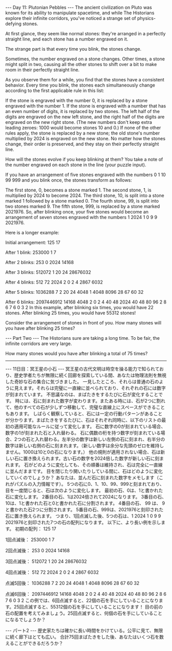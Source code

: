 --- Day 11: Plutonian Pebbles ---
The ancient civilization on Pluto was known for its ability to manipulate spacetime, and while The Historians explore their infinite corridors, you've noticed a strange set of physics-defying stones.

At first glance, they seem like normal stones: they're arranged in a perfectly straight line, and each stone has a number engraved on it.

The strange part is that every time you blink, the stones change.

Sometimes, the number engraved on a stone changes. Other times, a stone might split in two, causing all the other stones to shift over a bit to make room in their perfectly straight line.

As you observe them for a while, you find that the stones have a consistent behavior. Every time you blink, the stones each simultaneously change according to the first applicable rule in this list:

If the stone is engraved with the number 0, it is replaced by a stone engraved with the number 1.
If the stone is engraved with a number that has an even number of digits, it is replaced by two stones. The left half of the digits are engraved on the new left stone, and the right half of the digits are engraved on the new right stone. (The new numbers don't keep extra leading zeroes: 1000 would become stones 10 and 0.)
If none of the other rules apply, the stone is replaced by a new stone; the old stone's number multiplied by 2024 is engraved on the new stone.
No matter how the stones change, their order is preserved, and they stay on their perfectly straight line.

How will the stones evolve if you keep blinking at them? You take a note of the number engraved on each stone in the line (your puzzle input).

If you have an arrangement of five stones engraved with the numbers 0 1 10 99 999 and you blink once, the stones transform as follows:

The first stone, 0, becomes a stone marked 1.
The second stone, 1, is multiplied by 2024 to become 2024.
The third stone, 10, is split into a stone marked 1 followed by a stone marked 0.
The fourth stone, 99, is split into two stones marked 9.
The fifth stone, 999, is replaced by a stone marked 2021976.
So, after blinking once, your five stones would become an arrangement of seven stones engraved with the numbers 1 2024 1 0 9 9 2021976.

Here is a longer example:

Initial arrangement:
125 17

After 1 blink:
253000 1 7

After 2 blinks:
253 0 2024 14168

After 3 blinks:
512072 1 20 24 28676032

After 4 blinks:
512 72 2024 2 0 2 4 2867 6032

After 5 blinks:
1036288 7 2 20 24 4048 1 4048 8096 28 67 60 32

After 6 blinks:
2097446912 14168 4048 2 0 2 4 40 48 2024 40 48 80 96 2 8 6 7 6 0 3 2
In this example, after blinking six times, you would have 22 stones. After blinking 25 times, you would have 55312 stones!

Consider the arrangement of stones in front of you. How many stones will you have after blinking 25 times?

--- Part Two ---
The Historians sure are taking a long time. To be fair, the infinite corridors are very large.

How many stones would you have after blinking a total of 75 times?

-----------------------------------------------------
--- 11日目：冥王星の小石 ---
冥王星の古代文明は時空を操る能力で知られており、歴史学者たちが無限に続く回廊を探索している間、あなたは物理法則を無視した奇妙な石の集合に気づきました。
一見したところ、それらは普通の石のように見えます。それらは完璧に一直線に並べられており、それぞれの石には数字が刻まれています。
不思議なのは、まばたきをするたびに石が変化することです。
時には、石に刻まれた数字が変わります。またある時には、石が2つに割れて、他のすべての石が少しずつ移動して、完璧な直線上にスペースができることもあります。
しばらく観察していると、石には一定の行動パターンがあることが分かります。まばたきをするたびに、石はそれぞれ同時に、以下のリストの最初の適用可能なルールに従って変化します。
石に数字の0が刻まれている場合、数字の1が刻まれた石と入れ替わる。
石に偶数の桁を持つ数字が刻まれている場合、2つの石と入れ替わる。左半分の数字は新しい左側の石に刻まれ、右半分の数字は新しい右側の石に刻まれます。（新しい数字は余分な先頭のゼロを維持しません。1000は10と0の石になります。）
他の規則が適用されない場合、石は新しい石に置き換えられます。古い石の数字を2024倍した数字が新しい石に刻まれます。
石がどのように変化しても、その順番は維持され、石は完全に一直線に並んだままです。
目を閉じたり開いたりしている間に、石はどのように変化していくのでしょうか？ あなたは、並んだ石に刻まれた数字をメモします（これがパズルの入力情報です）。
5つの石に0、1、10、99、999と刻まれており、目を一度閉じると、石は次のように変化します。
最初の石、0は、1と書かれた石に変化します。
2番目の石、1は2024倍されて2024になります。
3番目の石、10は、1と書かれた石と0と書かれた石に分割されます。
4番目の石、
99
は、
9
と書かれた石2つに分割されます。
5番目の石、999は、2021976と刻印された石に置き換えられます。
つまり、1回点滅した後、5つの石は、1 2024 1 0 9 9 2021976と刻印された7つの石の配列になります。
以下に、より長い例を示します。
初期の配列：
125 17

1回点滅後：
253000 1 7

2回点滅後：
253 0 2024 14168

3回点滅後：
512072 1 20 24 28676032

4回点滅後：
512 72 2024 2 0 2 4 2867 6032

点滅5回後：
1036288 7 2 20 24 4048 1 4048 8096 28 67 60 32

点滅6回後：
2097446912 14168 4048 2 0 2 4 40 48 2024 40 48 80 96 2 8 6 7 6 0 3 2
この例では、6回点滅すると、22個の石を手にしていることになります。25回点滅すると、55312個の石を手にしていることになります！
目の前の石の配置を考えてみましょう。25回点滅すると、何個の石を手にしていることになるでしょうか？

--- パート2 ---
歴史家たちは確かに長い時間をかけている。公平に見て、無限に続く廊下はとても広い。
合計75回まばたきをした後、あなたはいくつ石を数えることができるだろうか？